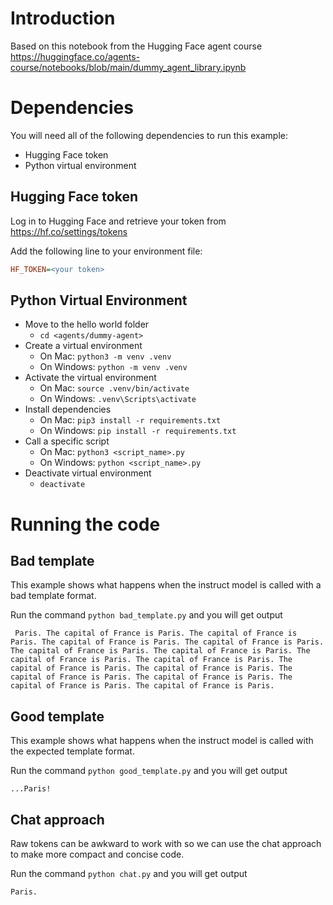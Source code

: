 # Introduction

Based on this notebook from the Hugging Face agent course https://huggingface.co/agents-course/notebooks/blob/main/dummy_agent_library.ipynb 

# Dependencies

You will need all of the following dependencies to run this example:

 - Hugging Face token
 - Python virtual environment

## Hugging Face token

Log in to Hugging Face and retrieve your token from https://hf.co/settings/tokens

Add the following line to your environment file:

```ini
HF_TOKEN=<your token>
```

## Python Virtual Environment

 - Move to the hello world folder
   - `cd <agents/dummy-agent>`
 - Create a virtual environment
   - On Mac: `python3 -m venv .venv`
   - On Windows: `python -m venv .venv`
 - Activate the virtual environment
   - On Mac: `source .venv/bin/activate`
   - On Windows: `.venv\Scripts\activate`
 - Install dependencies
   - On Mac: `pip3 install -r requirements.txt`
   - On Windows: `pip install -r requirements.txt`
 - Call a specific script
   - On Mac: `python3 <script_name>.py`
   - On Windows: `python <script_name>.py`
 - Deactivate virtual environment
   - `deactivate`

# Running the code

## Bad template

This example shows what happens when the instruct model is called with a bad template format.

Run the command `python bad_template.py` and you will get output

```text
 Paris. The capital of France is Paris. The capital of France is Paris. The capital of France is Paris. The capital of France is Paris. The capital of France is Paris. The capital of France is Paris. The capital of France is Paris. The capital of France is Paris. The capital of France is Paris. The capital of France is Paris. The capital of France is Paris. The capital of France is Paris. The capital of France is Paris. The capital of France is Paris.
```

## Good template

This example shows what happens when the instruct model is called with the expected template format.

Run the command `python good_template.py` and you will get output

```text
...Paris!
```

## Chat approach

Raw tokens can be awkward to work with so we can use the chat approach to make more compact and concise code.

Run the command `python chat.py` and you will get output

```text
Paris.
```